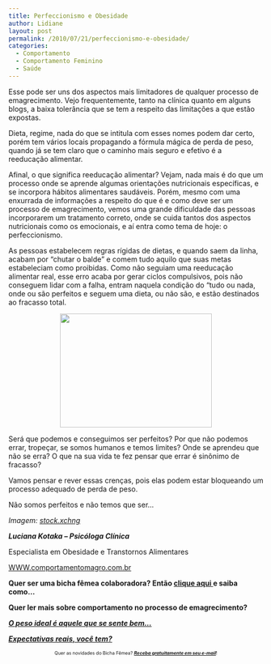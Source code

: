 ```yaml
---
title: Perfeccionismo e Obesidade
author: Lidiane
layout: post
permalink: /2010/07/21/perfeccionismo-e-obesidade/
categories:
  - Comportamento
  - Comportamento Feminino
  - Saúde
---
```

Esse pode ser uns dos aspectos mais limitadores de qualquer processo de emagrecimento. Vejo frequentemente, tanto na clínica quanto em alguns blogs, a baixa tolerância que se tem a respeito das limitações a que estão expostas.

Dieta, regime, nada do que se intitula com esses nomes podem dar certo, porém tem vários locais propagando a fórmula mágica de perda de peso, quando já se tem claro que o caminho mais seguro e efetivo é a reeducação alimentar.

<!--more-->

Afinal, o que significa reeducação alimentar? Vejam, nada mais é do que um processo onde se aprende algumas orientações nutricionais específicas, e se incorpora hábitos alimentares saudáveis. Porém, mesmo com uma enxurrada de informações a respeito do que é e como deve ser um processo de emagrecimento, vemos uma grande dificuldade das pessoas incorporarem um tratamento correto, onde se cuida tantos dos aspectos nutricionais como os emocionais, e aí entra como tema de hoje: o perfeccionismo.

As pessoas estabelecem regras rígidas de dietas, e quando saem da linha, acabam por “chutar o balde” e comem tudo aquilo que suas metas estabeleciam como proibidas. Como não seguiam uma reeducação alimentar real, esse erro acaba por gerar ciclos compulsivos, pois não conseguem lidar com a falha, entram naquela condição do “tudo ou nada, onde ou são perfeitos e seguem uma dieta, ou não são, e estão destinados ao fracasso total.

<p style="text-align: center;">
  <a href="https://www.trololodemulher.com.br/2010/07/dieta-e-obesidade.jpg"><img class="size-medium wp-image-4976 aligncenter" title="apple with red centimeter tape" src="https://www.trololodemulher.com.br/2010/07/dieta-e-obesidade-300x225.jpg" alt="" width="300" height="225" /></a>
</p>

Será que podemos e conseguimos ser perfeitos? Por que não podemos errar, tropeçar, se somos humanos e temos limites? Onde se aprendeu que não se erra? O que na sua vida te fez pensar que errar é sinônimo de fracasso?

Vamos pensar e rever essas crenças, pois elas podem estar bloqueando um processo adequado de perda de peso.

Não somos perfeitos e não temos que ser…

_Imagem:_ <a href="http://www.sxc.hu/" target="_blank" rel="noopener noreferrer"><em>stock.xchng</em></a>

**_Luciana Kotaka – Psicóloga Clínica_**

Especialista em Obesidade e Transtornos Alimentares

<a href="http://www.comportamentomagro.com.br" target="_blank" rel="noopener noreferrer">WWW.comportamentomagro.com.br</a>

**Quer ser uma bicha fêmea colaboradora? Então <a href="http://www.trololodemulher.com.br/colabore/" target="_self">clique aqui </a>e saiba como&#8230;**

**Quer ler mais sobre comportamento no processo de emagrecimento?**

**_[O peso ideal é aquele que se sente bem…](http://www.trololodemulher.com.br/2010/03/01/emagrecimento-saudavel/)_**

**_[Expectativas reais, você tem?](http://www.trololodemulher.com.br/2010/06/28/emagrecimento-expectativas/)_**

<p style="text-align: center;">
  <span style="font-size: xx-small;">Quer as novidades do Bicha Fêmea? <strong><em><a href="http://feedburner.google.com/fb/a/mailverify?uri=blogbichafemea&loc=pt_BR">Receba gratuitamente em seu e-mail</a></em></strong>!</span>
</p>
